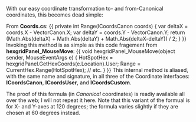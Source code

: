 With our easy coordinate transformation to- and from-Canonical coordinates, this becomes dead simple:

From **Coords.cs**:
{{
    private int Range(ICoordsCanon coords) {
      var deltaX = coords.X - VectorCanon.X;
      var deltaY = coords.Y - VectorCanon.Y;
      return (Math.Abs(deltaX) + Math.Abs(deltaY) + Math.Abs(deltaX-deltaY)) / 2;
    }
}}
Invoking this method is as simple as this code fragement from **hexgridPanel_MouseMove**:
{{
void hexgridPanel_MouseMove(object sender, MouseEventArgs e) {
  HotSpotHex = hexgridPanel.GetHexCoords(e.Location).User;
  Range      = CurrentHex.Range(HotSpotHex);
  // etc.
}
}}
This internal method is aliased, with the same name and signature, in all three of the Coordinate interfaces: **ICoordsCanon**, **ICoordsUser**, and **ICoordsCustom**.

The proof of this formula (in _Canonical_ coordinates) is readiy available all over the web; I will not repeat it here. Note that this variant of the formual is for X- and Y-axes at 120 degrees; the formula varies slightly if they are chosen at 60 degrees instead.